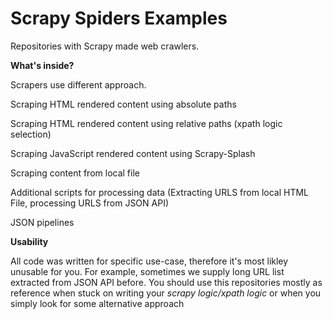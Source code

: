 # Scrapy Spiders Examples

Repositories with Scrapy made web crawlers.

<b>What's inside?</b>

Scrapers use different approach.

Scraping HTML rendered content using absolute paths

Scraping HTML rendered content using relative paths (xpath logic selection)

Scraping JavaScript rendered content using Scrapy-Splash

Scraping content from local file

Additional scripts for processing data (Extracting URLS from local HTML File, processing URLS from JSON API)

JSON pipelines

<b>Usability</b>

All code was written for specific use-case, therefore it's most likley unusable for you. For example, sometimes we supply long URL list extracted from JSON API before. You should use this repositories mostly as reference when stuck on writing your *scrapy logic/xpath logic* or when you simply look for some alternative approach
